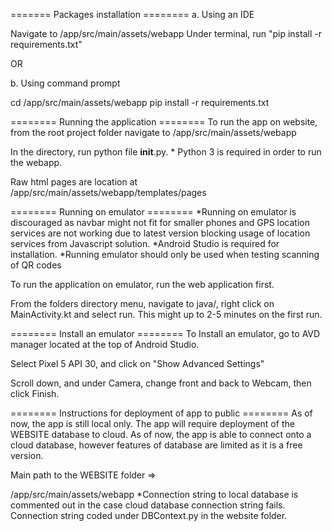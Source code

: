 ======= Packages installation ========
a. Using an IDE

Navigate to /app/src/main/assets/webapp
Under terminal, run "pip install -r requirements.txt"

OR

b. Using command prompt

cd <path to main project folder>/app/src/main/assets/webapp
pip install -r requirements.txt


======== Running the application ========
To run the app on website, from the root project folder navigate to /app/src/main/assets/webapp

In the directory, run python file __init__.py. * Python 3 is required in order to run the webapp.

Raw html pages are location at /app/src/main/assets/webapp/templates/pages


======== Running on emulator ========
*Running on emulator is discouraged as navbar might not fit for smaller phones and GPS location services are not working due to latest version blocking usage of location services from Javascript solution.
*Android Studio is required for installation.
*Running emulator should only be used when testing scanning of QR codes

To run the application on emulator, run the web application first.

From the folders directory menu, navigate to java/<first folder>, right click on MainActivity.kt and select run. This might up to 2-5 minutes on the first run.


======== Install an emulator ========
To Install an emulator, go to AVD manager located at the top of Android Studio. 

Select Pixel 5 API 30, and click on "Show Advanced Settings"

Scroll down, and under Camera, change front and back to Webcam, then click Finish.


======== Instructions for deployment of app to public ========
As of now, the app is still local only. The app will require deployment of the WEBSITE database to cloud. As of now, the app is able to connect onto a cloud database, however features of database are limited as it is a free version.

Main path to the WEBSITE folder => <main folder>/app/src/main/assets/webapp
*Connection string to local database is commented out in the case cloud database connection string fails. Connection string coded under DBContext.py in the website folder.

